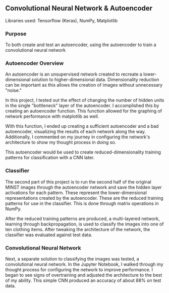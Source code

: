 ## Convolutional Neural Network & Autoencoder
Libraries used: Tensorflow (Keras), NumPy, Matplotlib


### Purpose
To both create and test an autoencoder, using the autoencoder to train a convolutional neural network

### Autoencoder Overview
An autoencoder is an unsupervised network created to recreate a lower-dimensional solution to higher-dimensional data. Dimensionality reduction can be important as this allows the creation of images without unnecessary "noise."

In this project, I tested out the effect of changing the number of hidden units in the single "bottleneck" layer of the autoencoder. I accomplished this
by creating an autoencoder function. This function allowed for the graphing of network performance with matplotlib as well.

With this function, I ended up creating a sufficient autoencoder and a bad autoencoder, visualizing the results of each network along the way. Additionally, I commented on my journey in configuring the network's architecture to show my thought process in doing so.

This autoencoder would be used to create reduced-dimensionality training patterns for classification with a CNN later.

### Classifier
The second part of this project is to run the second half of the original MINST images through the autoencoder network and save the hidden layer activations for each pattern. These represent the lower-dimensional representations created by the autoencoder. These are the reduced training patterns for use in the classifier. This is done through matrix operations in NumPy.

After the reduced training patterns are produced, a multi-layered network, learning through backpropagation, is used to classify the images into one of ten clothing items. After tweaking the architecture of the network, the classifier was evaluated against test data.

### Convolutional Neural Network
Next, a separate solution to classifying the images was tested, a convolutional neural network. In the Jupyter Notebook, I walked through my thought process for configuring the network to improve performance. I began to see signs of overtraining and adjusted the architecture to the best of my ability. This simple CNN produced an accuracy of about 88% on test data.
